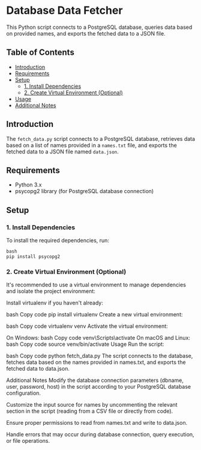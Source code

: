 # Database Data Fetcher

This Python script connects to a PostgreSQL database, queries data based on provided names, and exports the fetched data to a JSON file.

## Table of Contents

- [Introduction](#introduction)
- [Requirements](#requirements)
- [Setup](#setup)
  - [1. Install Dependencies](#1-install-dependencies)
  - [2. Create Virtual Environment (Optional)](#2-create-virtual-environment-optional)
- [Usage](#usage)
- [Additional Notes](#additional-notes)

## Introduction

The `fetch_data.py` script connects to a PostgreSQL database, retrieves data based on a list of names provided in a `names.txt` file, and exports the fetched data to a JSON file named `data.json`.

## Requirements

- Python 3.x
- psycopg2 library (for PostgreSQL database connection)

## Setup

### 1. Install Dependencies

To install the required dependencies, run:

```
bash
pip install psycopg2
```
### 2. Create Virtual Environment (Optional)
It's recommended to use a virtual environment to manage dependencies and isolate the project environment:

Install virtualenv if you haven't already:

bash
Copy code
pip install virtualenv
Create a new virtual environment:

bash
Copy code
virtualenv venv
Activate the virtual environment:

On Windows:
bash
Copy code
venv\Scripts\activate
On macOS and Linux:
bash
Copy code
source venv/bin/activate
Usage
Run the script:

bash
Copy code
python fetch_data.py
The script connects to the database, fetches data based on the names provided in names.txt, and exports the fetched data to data.json.

Additional Notes
Modify the database connection parameters (dbname, user, password, host) in the script according to your PostgreSQL database configuration.

Customize the input source for names by uncommenting the relevant section in the script (reading from a CSV file or directly from code).

Ensure proper permissions to read from names.txt and write to data.json.

Handle errors that may occur during database connection, query execution, or file operations.